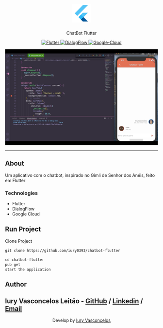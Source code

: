 <h1 align="center"><img src="./readmeFiles/flutter-logo.png" alt="Flutter" /></h1>
<p align="center">ChatBot Flutter</p>
<p align="center">
  <a href="https://flutter.dev/">
    <img src="https://img.shields.io/badge/-Flutter-blue?style=plastic&logo=Flutter" alt="Flutter" />
  </a>
  <a href="https://dialogflow.com/">
    <img src="https://img.shields.io/badge/Dialog-Flow-orange?style=plastic" alt="DialogFlow" />
  </a>
  <a href="https://cloud.google.com/">
    <img src="https://img.shields.io/badge/Google-Cloud-green?style=plastic&logo=Google" alt="Google-Cloud" />
  </a>
</p>
<p align="center"><img src="./chatbot.png" /></p>

---

## About

Um aplicativo com o chatbot, inspirado no Gimli de Senhor dos Anéis, feito em Flutter

### Technologies

<ul>
    <li>Flutter</li>
    <li>DialogFlow</li>
    <li>Google Cloud</li>
</ul>

## Run Project

Clone Project

```git
git clone https://github.com/iury0393/chatbot-flutter
```

```ssh
cd chatbot-flutter
pub get
start the application
```

## Author

## Iury Vasconcelos Leitão - [GitHub](https://github.com/iury0393) / [Linkedin](https://www.linkedin.com/in/iury-vasconcelos-dev/) / [Email](mailto:iury0393@gmail.com)

<p align="center">Develop by <a href="https://github.com/iury0393">Iury Vasconcelos</a></p>
